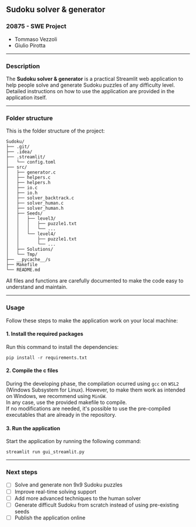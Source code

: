 ## Sudoku solver & generator

### 20875 - SWE Project

- Tommaso Vezzoli
- Giulio Pirotta

---

### Description
The **Sudoku solver & generator** is a practical Streamlit web application to help people solve and generate Sudoku puzzles of any difficulty level. 
Detailed instructions on how to use the application are provided in the application itself.

---

### Folder structure

This is the folder structure of the project:

```
Sudoku/
├── .git/
├── .idea/
├── .streamlit/
│   └── config.toml
├── src/
│   ├── generator.c
│   ├── helpers.c
│   ├── helpers.h
│   ├── io.c
│   ├── io.h
│   ├── solver_backtrack.c
│   ├── solver_human.c
│   ├── solver_human.h
│   ├── Seeds/
│   │   ├── level3/
│   │   │   ├── puzzle1.txt
│   │   │   └── ...
│   │   └── level4/
│   │       ├── puzzle1.txt
│   │       └── ...
│   ├── Solutions/
│   └── Tmp/
├── __pycache__/s
├── Makefile
└── README.md
```

All files and functions are carefully documented to make the code easy to understand and maintain.

---

### Usage
Follow these steps to make the application work on your local machine:

#### 1. Install the required packages
Run this command to install the dependencies:
```
pip install -r requirements.txt
```
#### 2. Compile the c files
During the developing phase, the compilation ocurred using `gcc` on `WSL2` (Windows Subsystem for Linux).
However, to make them work as intended on Windows, we recommend using `MinGW`. \
In any case, use the provided makefile to compile. \
If no modifications are needed, it's possible to use the pre-compiled executables that are already in the repository.

#### 3. Run the application
Start the application by running the following command:
```
streamlit run gui_streamlit.py
```

---

### Next steps
- [ ] Solve and generate non 9x9 Sudoku puzzles
- [ ] Improve real-time solving support
- [ ] Add more advanced techniques to the human solver
- [ ] Generate difficult Sudoku from scratch instead of using pre-existing seeds
- [ ] Publish the application online
